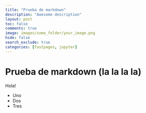 ```yaml
---
title: "Prueba de markdown"
description: "Awesome description"
layout: post
toc: false
comments: true
image: images/some_folder/your_image.png
hide: false
search_exclude: true
categories: [fastpages, jupyter]
---
```

# Prueba de markdown (la la la la)

Hola!

* Uno
* Dos
* Tres


